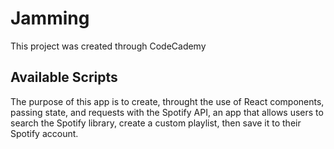 # Jamming

This project was created through CodeCademy

## Available Scripts

The purpose of this app is to create, throught the use of React components, passing state, and requests with the Spotify API, an app that allows users to search the Spotify library, create a custom playlist, then save it to their Spotify account.
